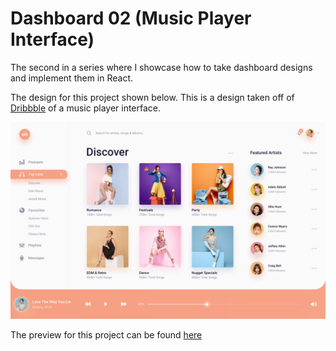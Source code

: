# Dashboard 02 (Music Player Interface)

The second in a series where I showcase how to take dashboard designs and implement them in React.

The design for this project shown below. This is a design taken off of [Dribbble](https://dribbble.com)
of a music player interface.

![](source.png)

The preview for this project can be found [here](https://kwameopareasiedu.github.io/music-player-interface/)
